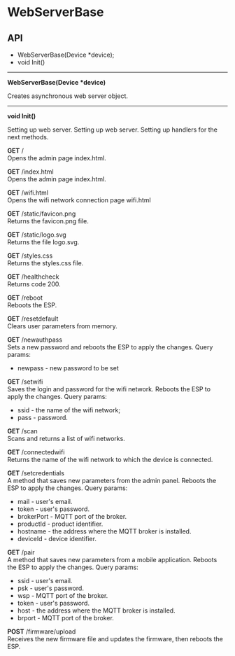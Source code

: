 # WebServerBase

## API

- WebServerBase(Device \*device);
- void Init()

***

**WebServerBase(Device \*device)**

Creates asynchronous web server object.

***

**void Init()**

Setting up web server.
Setting up web server. Setting up handlers for the next methods.

**GET** /  
Opens the admin page index.html.

**GET** /index.html  
Opens the admin page index.html.

**GET** /wifi.html  
Opens the wifi network connection page wifi.html

**GET** /static/favicon.png  
Returns the favicon.png file.

**GET** /static/logo.svg  
Returns the file logo.svg.

**GET** /styles.css  
Returns the styles.css file.

**GET** /healthcheck  
Returns code 200.

**GET** /reboot  
Reboots the ESP.

**GET** /resetdefault  
Clears user parameters from memory.

**GET** /newauthpass  
Sets a new password and reboots the ESP to apply the changes.
Query params:
  - newpass - new password to be set

**GET** /setwifi  
Saves the login and password for the wifi network. Reboots the ESP to apply the changes.
Query params:
  - ssid - the name of the wifi network;
  - pass - password.

**GET** /scan  
Scans and returns a list of wifi networks.

**GET** /connectedwifi  
Returns the name of the wifi network to which the device is connected.

**GET** /setcredentials  
A method that saves new parameters from the admin panel. Reboots the ESP to apply the changes.
Query params:
  - mail - user's email.
  - token - user's password.
  - brokerPort - MQTT port of the broker.
  - productId - product identifier.
  - hostname - the address where the MQTT broker is installed.
  - deviceId - device identifier.

**GET** /pair  
A method that saves new parameters from a mobile application. Reboots the ESP to apply the changes.
Query params:
  - ssid - user's email.
  - psk - user's password.
  - wsp - MQTT port of the broker.
  - token - user's password.
  - host - the address where the MQTT broker is installed.
  - brport - MQTT port of the broker.

**POST** /firmware/upload  
Receives the new firmware file and updates the firmware, then reboots the ESP.